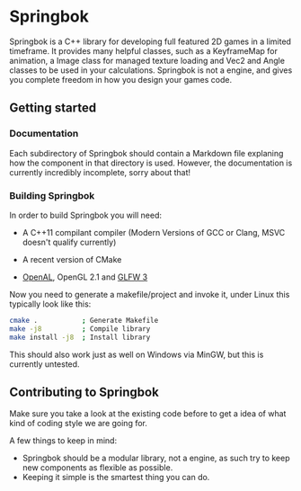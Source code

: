 # Springbok

Springbok is a C++ library for developing full featured 2D games in a limited timeframe. It provides many helpful classes, such as a KeyframeMap for animation, a Image class for managed texture loading and Vec2 and Angle classes to be used in your calculations. Springbok is not a engine, and gives you complete freedom in how you design your games code.

## Getting started

### Documentation

Each subdirectory of Springbok should contain a Markdown file explaning how the component in that directory is used. However, the documentation is currently incredibly incomplete, sorry about that!

### Building Springbok
In order to build Springbok you will need:

- A C++11 compilant compiler (Modern Versions of GCC or Clang, MSVC doesn't qualify  currently)
- A recent version of CMake
- [OpenAL][1], OpenGL 2.1 and [GLFW 3][2]

  [1]: http://kcat.strangesoft.net/openal.html
  [2]: http://www.glfw.org/

Now you need to generate a makefile/project and invoke it, under Linux this typically look like this:

```bash
cmake .           ; Generate Makefile
make -j8          ; Compile library
make install -j8  ; Install library
```

This should also work just as well on Windows via MinGW, but this is currently untested.

## Contributing to Springbok

Make sure you take a look at the existing code before to get a idea of what kind of coding style we are going for.

A few things to keep in mind:

- Springbok should be a modular library, not a engine, as such try to keep new components as flexible as possible.
- Keeping it simple is the smartest thing you can do.
